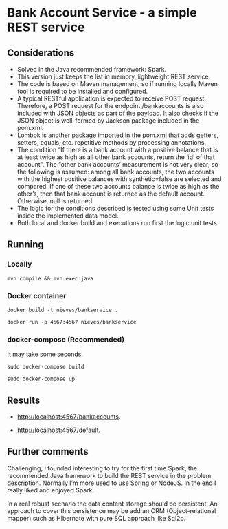 # Bank Account Service - a simple REST service

## Considerations ## 

*	Solved in the Java recommended framework: Spark.
*	This version just keeps the list in memory, lightweight REST service.
*	The code is based on Maven management, so if running locally Maven tool is required to be installed and configured.
*	A typical RESTful application is expected to receive POST request. Therefore, a POST request for the endpoint /bankaccounts is also included with JSON objects as part of the payload. It also checks if the JSON object is well-formed by Jackson package included in the pom.xml.
*	Lombok is another package imported in the pom.xml that adds getters, setters, equals, etc. repetitive methods by processing annotations.
*	The condition “If there is a bank account with a positive balance that is at least twice as high as all other bank accounts, return the ‘id’ of that account”. The “other bank accounts’ measurement is not very clear, so the following is assumed: among all bank accounts, the two accounts with the highest positive balances with synthetic=false are selected and compared. If one of these two accounts balance is twice  as high as the other’s, then that bank account is returned as the default account. Otherwise, null is returned.
*	The logic for the conditions described is tested using some Unit tests inside the implemented data model.
*	Both local and docker build and executions run first the logic unit tests.

## Running ##

### Locally ###

`` mvn compile && mvn exec:java ``

### Docker container ###
`` docker build -t nieves/bankservice . ``

`` docker run -p 4567:4567 nieves/bankservice `` 

### docker-compose (Recommended) ### 

It may take some seconds.

`` sudo docker-compose build ``

`` sudo docker-compose up ``


## Results ##

* [http://localhost:4567/bankaccounts](http://localhost:4567/bankaccounts).

* [http://localhost:4567/default](http://localhost:4567/default).


## Further comments ##

Challenging, I founded interesting to try for the first time Spark, the recommended Java framework to build the REST service in the problem description. Normally I’m more used to use Spring or NodeJS. In the end I really liked and enjoyed Spark.

In a real robust scenario the data content storage should be persistent. An approach to cover this persistence may be add an ORM (Object-relational mapper) such as Hibernate  with pure SQL approach like Sql2o.
